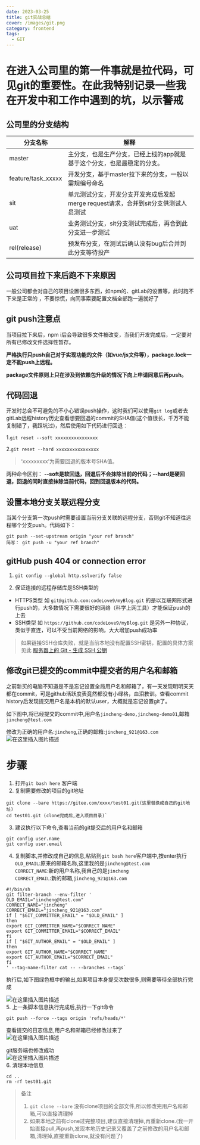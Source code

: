```yaml
---
date: 2023-03-25
title: git实战总结
cover: /images/git.png
category: frontend
tags:
  - GIT
---
```


# 在进入公司里的第一件事就是拉代码，可见git的重要性。在此我特别记录一些我在开发中和工作中遇到的坑，以示警戒

## 公司里的分支结构

|分支名称|解释|
|---|---|
|master|主分支，也是生产分支，已经上线的app就是基于这个分支，也是最稳定的分支。|
|feature/task_xxxxx|开发分支，基于master拉下来的分支，一般以需规编号命名|
|sit|单元测试分支，开发分支开发完成后发起merge request请求，合并到sit分支供测试人员测试|
|uat|业务测试分支，sit分支测试完成后，再合到此分支进一步测试|
|rel(release)|预发布分支，在测试后确认没有bug后合并到此分支等待投产|

## 公司项目拉下来后跑不下来原因

一般公司都会对自己的项目设置很多东西，如npm的、gitLab的设置等，此时跑不下来是正常的
，不要惊慌，向同事索要配置文档全部跑一遍就好了

## git push注意点

当项目拉下来后，npm i后会导致很多文件被改变，当我们开发完成后，一定要对所有已修改文件选择性暂存。

**严格执行只push自己对于实现功能的文件（如vue/js文件等），package.lock一定不能push上远程。**

**package文件原则上只在涉及到依赖包升级的情况下向上申请同意后再push。**

## 代码回退

开发时总会不可避免的不小心错误push操作，这时我们可以使用`git log`或者去gitLab远程history历史查看想要回退的commit的SHA值(这个值很长，千万不能复制错了，我踩坑过)，然后使用如下代码进行回退：

1.`git reset --soft xxxxxxxxxxxxxxxx`

2.`git reset --hard xxxxxxxxxxxxxxxx`

> ‘xxxxxxxxx’为需要回退的版本号SHA值。

两种命令区别： **--soft是软回退，回退后不会抹除当前的代码；--hard是硬回退，回退的同时直接抹除当前代码，回到回退版本的代码。**

## 设置本地分支关联远程分支

当某个分支第一次push时需要设置当前分支关联的远程分支，否则git不知道往远程哪个分支push。代码如下：

```git
git push --set-upstream origin "your ref branch"
简写： git push -u "your ref branch"
```

## gitHub push 404 or connection error

1. `git config --global http.sslverify false`

2. 保证连接的远程存储库是SSH类型的

* HTTPS类型 如 `git@github.com:codeLove9/myBlog.git` 的是以互联网形式进行push的，大多数情况下需要很好的网络（科学上网工具）才能保证push的上去
* SSH类型 如 `https://github.com/codeLove9/myBlog.git` 是另外一种协议，类似于直连，可以不受当前网络的影响，大大增加push成功率

> 如果链接SSH仓库失败，就是当前本地没有配置SSH密钥，配置的具体方案见此 [服务器上的 Git - 生成 SSH 公钥](https://git-scm.com/book/zh/v2/%E6%9C%8D%E5%8A%A1%E5%99%A8%E4%B8%8A%E7%9A%84-Git-%E7%94%9F%E6%88%90-SSH-%E5%85%AC%E9%92%A5)

## 修改git已提交的commit中提交者的用户名和邮箱

之前新买的电脑不知道是不是忘记设置全局用户名和邮箱了，有一天发现明明天天都在commit，可是github活跃度表竟然都没有小绿格，血泪教训。查看commit history后发现提交用户名是本机的默认user，大概就是忘记设置git了。

如下图中,将已经提交的commit中,用户名`jincheng-demo,jincheng-demo01`,邮箱`jincheng@test.com`

修改为正确的用户名:`jincheng`,正确的邮箱:`jincheng_921@163.com`
![在这里插入图片描述](https://img-blog.csdnimg.cn/20210714150220957.png?x-oss-process=image/watermark,type_ZmFuZ3poZW5naGVpdGk,shadow_10,text_aHR0cHM6Ly9ibG9nLmNzZG4ubmV0L2ppbmNoZW5nXzkyMQ==,size_16,color_FFFFFF,t_70#pic_center)

# 步骤

1. 打开`git bash here` 客户端
2. 复制需要修改的项目的git地址

```git
git clone --bare https://gitee.com/xxxx/test01.git(这里替换成自己的git地址)
cd test01.git (clone完成后,进入项目目录)`
```

3. 建议执行以下命令,查看当前的git提交后的用户名和邮箱

```git
git config user.name
git config user.email
```

4. 复制脚本,并修改成自己的信息,粘贴到`git bash here`客户端中,按enter执行  
    `OLD_EMAIL`:原来的邮箱名称,这里我的是`jincheng@test.com`  
    `CORRECT_NAME`:新的用户名称,我自己的是`jincheng`  
    `CORRECT_EMAIL`:新的邮箱,`jincheng_921@163.com`

```git
#!/bin/sh
git filter-branch --env-filter '
OLD_EMAIL="jincheng@test.com"
CORRECT_NAME="jincheng"
CORRECT_EMAIL="jincheng_921@163.com"
if [ "$GIT_COMMITTER_EMAIL" = "$OLD_EMAIL" ]
then
export GIT_COMMITTER_NAME="$CORRECT_NAME"
export GIT_COMMITTER_EMAIL="$CORRECT_EMAIL"
fi
if [ "$GIT_AUTHOR_EMAIL" = "$OLD_EMAIL" ]
then
export GIT_AUTHOR_NAME="$CORRECT_NAME"
export GIT_AUTHOR_EMAIL="$CORRECT_EMAIL"
fi
' --tag-name-filter cat -- --branches --tags` 
```

执行后,如下图绿色框中的输出,如果项目本身提交次数很多,则需要等待全部执行完成

![在这里插入图片描述](https://img-blog.csdnimg.cn/20210714152244206.png?x-oss-process=image/watermark,type_ZmFuZ3poZW5naGVpdGk,shadow_10,text_aHR0cHM6Ly9ibG9nLmNzZG4ubmV0L2ppbmNoZW5nXzkyMQ==,size_16,color_FFFFFF,t_70#pic_center)  
5\. 上一条脚本信息执行完成后,执行一下git命令

```git
git push --force --tags origin 'refs/heads/*'
```

查看提交的日志信息,用户名和邮箱已经修改过来了  
![在这里插入图片描述](https://img-blog.csdnimg.cn/20210714153030167.png?x-oss-process=image/watermark,type_ZmFuZ3poZW5naGVpdGk,shadow_10,text_aHR0cHM6Ly9ibG9nLmNzZG4ubmV0L2ppbmNoZW5nXzkyMQ==,size_16,color_FFFFFF,t_70#pic_center)

git服务端也修改成功  
![在这里插入图片描述](https://img-blog.csdnimg.cn/20210714153233898.png?x-oss-process=image/watermark,type_ZmFuZ3poZW5naGVpdGk,shadow_10,text_aHR0cHM6Ly9ibG9nLmNzZG4ubmV0L2ppbmNoZW5nXzkyMQ==,size_16,color_FFFFFF,t_70#pic_center)  
6\. 清理本地信息

```git
cd ..
rm -rf test01.git
```

> 备注
>
> 1. `git clone --bare` 没有clone项目的全部文件,所以修改完用户名和邮箱,可以直接清理掉
> 2. 如果本地之前有clone过完整项目,建议直接清理掉,再重新clone.(我一开始直接pull,再push,发现本地历史记录又覆盖了之前修改的用户名和邮箱,清理掉,直接重新clone,就没有问题了)
